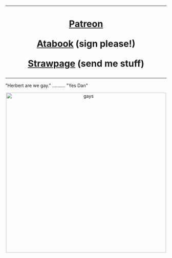  ***
<h1 align="center">   
  
[Patreon](https://www.patreon.com/riddlemorgue/about)

[Atabook](https://riddlemorgue.atabook.org/) (sign please!)

[Strawpage](https://the-medic-tf2.straw.page) (send me stuff)
</h1>

***
"Herbert are we gay." .......... "Yes Dan"
<p align="center">
<img width="500" alt="gays" src="https://64.media.tumblr.com/044444169ac626d9a1d01149878ed340/912f32a48d005fdd-36/s1280x1920/506b5e8e5f4a8ebc4ae5864553ca57f3a669c5ff.jpg">
<p> 


<!--
**riddlemorgue/riddlemorgue** is a ✨ _special_ ✨ repository because its `README.md` (this file) appears on your GitHub profile.

Here are some ideas to get you started:

- 🔭 I’m currently working on ...
- 🌱 I’m currently learning ...
- 👯 I’m looking to collaborate on ...
- 🤔 I’m looking for help with ...
- 💬 Ask me about ...
- 📫 How to reach me: ...
- 😄 Pronouns: ...
- ⚡ Fun fact: ...
-->
